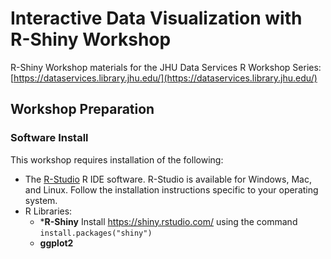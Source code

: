 # Interactive Data Visualization with R-Shiny Workshop
R-Shiny Workshop materials for the JHU Data Services R Workshop Series: [https://dataservices.library.jhu.edu/](https://dataservices.library.jhu.edu/)

## Workshop Preparation

### Software Install
This workshop requires installation of the following:

* The [R-Studio](https://rstudio.com/products/rstudio/download) R IDE software. R-Studio is available for Windows, Mac, and Linux. Follow the installation instructions specific to your operating system.
* R Libraries:
  * ***R-Shiny** Install https://shiny.rstudio.com/ using the command `install.packages("shiny")`
  * **ggplot2**

